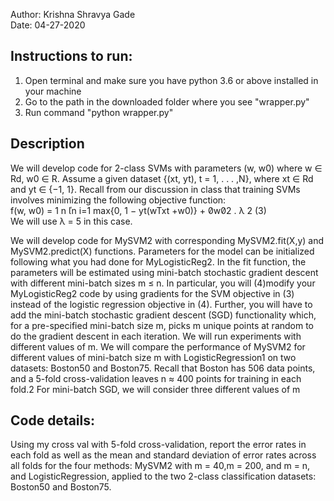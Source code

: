 Author: Krishna Shravya Gade </br>
Date: 04-27-2020 </br>

## Instructions to run:
1) Open terminal and make sure you have python 3.6 or above installed in your machine </br>
2) Go to the path in the downloaded folder where you see "wrapper.py" </br>
2) Run command "python wrapper.py"

## Description
We will develop code for 2-class SVMs with parameters (w, w0) where w ∈ Rd, w0 ∈ R. Assume a given dataset {(xt, yt), t = 1, . . . ,N}, where xt ∈ Rd and yt ∈ {−1, 1}. Recall from our discussion in class that training SVMs involves minimizing the following objective function: </br>
f(w, w0) =
1 n
n i=1
max{0, 1 − yt(wTxt +w0)} + w2 .
λ 2
(3) </br>
We will use λ = 5 in this case. </br>


We will develop code for MySVM2 with corresponding MySVM2.fit(X,y) and MySVM2.predict(X) functions. Parameters for the model can be initialized following what you had done for MyLogisticReg2. In the fit function, the parameters will be estimated using mini-batch stochastic gradient descent with different mini-batch sizes m ≤ n. In particular, you will
(4)modify your MyLogisticReg2 code by using gradients for the SVM objective in (3) instead of the logistic regression objective in (4). Further, you will have to add the mini-batch stochastic gradient descent (SGD) functionality which, for a pre-specified mini-batch size m, picks m unique points at random to do the gradient descent in each iteration. We will run experiments with different values of m.
We will compare the performance of MySVM2 for different values of mini-batch size m with LogisticRegression1 on two datasets: Boston50 and Boston75. Recall that Boston has 506 data points, and a 5-fold cross-validation leaves n ≈ 400 points for training in each fold.2 For mini-batch SGD, we will consider three different values of m </br>

## Code details:

Using my cross val with 5-fold cross-validation, report the error rates in each fold as well as the mean and standard deviation of error rates across all folds for the four methods: MySVM2 with m = 40,m = 200, and m = n, and LogisticRegression, applied to the two 2-class classification datasets: Boston50 and Boston75. </br>
